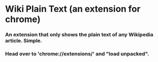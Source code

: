 # Wiki Plain Text (an extension for chrome)
### An extension that only shows the plain text of any Wikipedia article. Simple.

### Head over to 'chrome://extensions/' and "load unpacked". 
